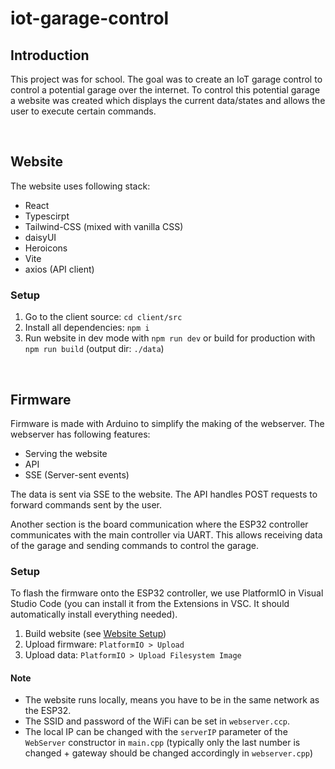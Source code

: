 # iot-garage-control

## Introduction
This project was for school. The goal was to create an IoT garage control to control a potential garage over the internet. 
To control this potential garage a website was created which displays the current data/states and allows the user to execute certain commands. 

<br>

## Website
The website uses following stack:
* React
* Typescirpt
* Tailwind-CSS (mixed with vanilla CSS)
* daisyUI
* Heroicons
* Vite
* axios (API client)

### Setup
1. Go to the client source: `cd client/src`
2. Install all dependencies: `npm i`
3. Run website in dev mode with `npm run dev` or build for production with `npm run build` (output dir: `./data`)

<br>

## Firmware
Firmware is made with Arduino to simplify the making of the webserver.
The webserver has following features:
* Serving the website
* API
* SSE (Server-sent events)

The data is sent via SSE to the website. The API handles POST requests to forward commands sent by the user.

Another section is the board communication where the ESP32 controller communicates with the main controller via UART.
This allows receiving data of the garage and sending commands to control the garage.


### Setup
To flash the firmware onto the ESP32 controller, we use PlatformIO in Visual Studio Code (you can install it from the Extensions in VSC. It should automatically install everything needed). 

1. Build website (see [Website Setup](#setup))
2. Upload firmware: `PlatformIO > Upload`
3. Upload data: `PlatformIO > Upload Filesystem Image`

#### Note
* The website runs locally, means you have to be in the same network as the ESP32.
* The SSID and password of the WiFi can be set in `webserver.ccp`. 
* The local IP can be changed with the `serverIP` parameter of the `WebServer` constructor in `main.cpp` (typically only the last number is changed + gateway should be changed accordingly in `webserver.cpp`)
